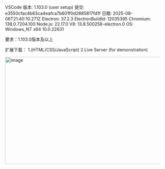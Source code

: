 VSCode 
版本: 1.103.0 (user setup)
提交: e3550cfac4b63ca4eafca7b601f0d2885817fd1f
日期: 2025-08-06T21:40:10.271Z
Electron: 37.2.3
ElectronBuildId: 12035395
Chromium: 138.0.7204.100
Node.js: 22.17.0
V8: 13.8.500258-electron.0
OS: Windows_NT x64 10.0.22631

要求：1.103.0版本及以上

扩展下载：
1.(HTML/CSS/JavaScript) 
2.Live Server (for demonstration)

<img width="710" height="350" alt="image" src="https://github.com/user-attachments/assets/eb7f65e1-4bb6-4e9b-a0fe-98629dc3d45c" />
